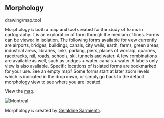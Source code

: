 ## Morphology

drawing/map/tool

Morphology is both a map and tool created for the study of forms in cartography. It is an exploration of form through the medium of lines. Forms can be viewed in isolation. The following forms available for view currently are airports, bridges, buildings, canals, city walls, earth, farms, green areas, industrial areas, libraries, links, parking, piers, places of worship, quarries, racetracks, rail, roads, schools, ski, tunnels and water. A few combinations are available as well, such as bridges + water, canals + water. A labels only view is also available. Specific locations of isolated forms are bookmarked for your use. See an empty map? Some forms start at later zoom levels which is indicated in the drop down, or simply go back to the default morphology view to see where you are located.

View the [map](https://sensescape.github.io/morphology/#11/45.5056/-73.5734).

![Montreal](https://raw.githubusercontent.com/sensescape/morphology/master/images/montreal.png)

Morphology is created by [Geraldine Sarmiento](https://twitter.com/sensescape).